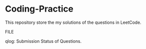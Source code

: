 # Coding-Practice

This repository store the my solutions of the questions in LeetCode.

FILE

qlog: Submission Status of Questions.